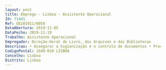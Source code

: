 ```yaml
--- 
layout: post
title: Emprego - Lisboa - Assistente Operacional
Id: 71441
Ref: OE201911/0058
DataAbertura: 2019-11-05
DataFecho: 2019-11-19
Trabalho: Assistente Operacional
Empregador: Direção-Geral do Livro, dos Arquivos e das Bibliotecas
Descricao: • Assegurar a higienização e o controlo de documentos • Proceder ao levantamento e arrumação de documentação solicitada pelos leitores e serviços internos • Acondicionar, carimbar, numerar e identificar os documentos • Realizar o registo dos trabalhos efetuados • Higienizar as áreas de armazenamento de documentos de conservação permanente.
CodigoPostal: 1649-010 LISBOA
Concelho: Lisboa
Distrito: Lisboa
--- 
```

